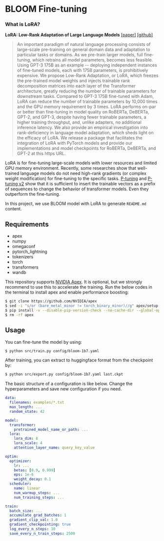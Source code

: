 # BLOOM Fine-tuning

### What is LoRA?
**LoRA: Low-Rank Adaptation of Large Language Models** [[paper]](https://arxiv.org/pdf/2106.09685) [[github]](https://github.com/microsoft/LoRA)
> An important paradigm of natural language processing consists of large-scale pre-training on general domain data and adaptation to particular tasks or domains. As we pre-train larger models, full fine-tuning, which retrains all model parameters, becomes less feasible. Using GPT-3 175B as an example -- deploying independent instances of fine-tuned models, each with 175B parameters, is prohibitively expensive. We propose Low-Rank Adaptation, or LoRA, which freezes the pre-trained model weights and injects trainable rank decomposition matrices into each layer of the Transformer architecture, greatly reducing the number of trainable parameters for downstream tasks. Compared to GPT-3 175B fine-tuned with Adam, LoRA can reduce the number of trainable parameters by 10,000 times and the GPU memory requirement by 3 times. LoRA performs on-par or better than fine-tuning in model quality on RoBERTa, DeBERTa, GPT-2, and GPT-3, despite having fewer trainable parameters, a higher training throughput, and, unlike adapters, no additional inference latency. We also provide an empirical investigation into rank-deficiency in language model adaptation, which sheds light on the efficacy of LoRA. We release a package that facilitates the integration of LoRA with PyTorch models and provide our implementations and model checkpoints for RoBERTa, DeBERTa, and GPT-2 at this https URL.

LoRA is for fine-tuning large-scale models with lower resources and limited GPU memory environment. Recently, some researches show that well-trained language models do not need high-rank gradients (or complex weight modification) for fine-tuning to the specific tasks. [P-tuning](https://github.com/THUDM/P-tuning) and [P-tuning v2](https://github.com/THUDM/P-tuning-v2) show that it is sufficient to insert the trainable vectors as a prefix of sequences to change the behavior of transformer models. Even they outperform the fine-tuning.

In this project, we use BLOOM model with LoRA to generate `README.md` content.

## Requirements
* apex
* numpy
* omegaconf
* pytorch_lightning
* tokenizers
* torch
* transformers
* wandb

This repository supports [NVIDIA Apex](https://github.com/NVIDIA/apex). It is optional, but we strongly recommend to use this to accelerate the training. Run the below codes in the terminal to install apex and enable performance boosting:

```bash
$ git clone https://github.com/NVIDIA/apex
$ sed -i "s/or (bare_metal_minor != torch_binary_minor)//g" apex/setup.py
$ pip install -v --disable-pip-version-check --no-cache-dir --global-option="--cpp_ext" --global-option="--cuda_ext" apex/
$ rm -rf apex
```

## Usage
You can fine-tune the model by using:
```bash
$ python src/train.py config/bloom-1b7.yaml
```
After training, you can extract to huggingface format from the checkpoint by:
```bash
$ python src/export.py config/bloom-1b7.yaml last.ckpt
```

The basic structure of a configuration is like below. Change the hyperparameters and save new configuration if you need.
```yaml
data:
  filenames: examples/*.txt
  max_length: ...
  random_state: 42

model:
  transformer:
    pretrained_model_name_or_path: ...
  lora:
    lora_dim: 8
    lora_scale: 4
    attention_layer_name: query_key_value

optim:
  optimizer:
    lr: ...
    betas: [0.9, 0.999]
    eps: 1e-6
    weight_decay: 0.1
  scheduler:
    name: linear
    num_warmup_steps: ...
    num_training_steps: ...

train:
  batch_size: ...
  accumulate_grad_batches: 1
  gradient_clip_val: 1.0
  gradient_checkpointing: true
  log_every_n_steps: 10
  save_every_n_train_steps: 2500
```

